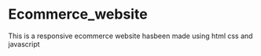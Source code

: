 # Ecommerce_website
This is a responsive ecommerce website hasbeen made using html css and javascript

